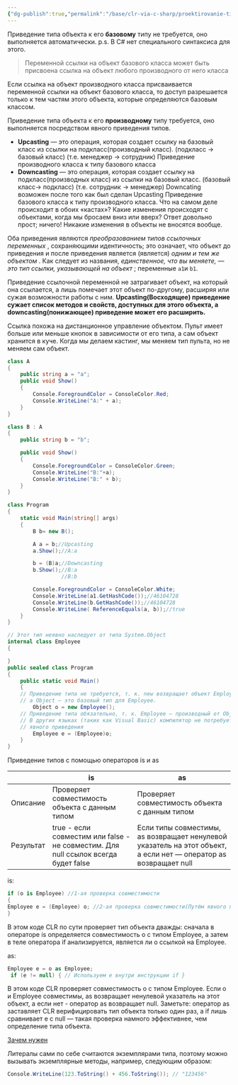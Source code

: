 ```yaml
---
{"dg-publish":true,"permalink":"/base/clr-via-c-sharp/proektirovanie-tipov/privedenie-tipov/"}
---
```



Приведение типа объекта к его **базовому** типу не требуется, оно выполняется автоматически.
p.s. В C# нет специального синтаксиса для этого.

> Переменной ссылки на объект базового класса может быть присвоена ссылка на объект любого производного от него класса

Если ссылка на объект производного класса присваивается переменной ссылки на объект базового класса, то доступ разрешается только к тем частям этого объекта, которые определяются базовым классом.

Приведение типа объекта к его **производному** типу требуется, оно выполняется посредством явного приведения типов.

-   **Upcasting** — это операция, которая создает ссылку на базовый класс из ссылки на подкласс(производный класс). (подкласс -> базовый класс) (т.е. менеджер -> сотрудник)
   Приведение производного класса к типу базового класса
-   **Downcasting** — это операция, которая создает ссылку на подкласс(производных класс) из ссылки на базовый класс. (базовый класс-> подкласс) (т.е. сотрудник -> менеджер)
   Downcating возможен после того как был сделан Upcasting
   Приведение базового класса к типу производного класса.
Что на самом деле происходит в обоих «кастах»? Какие изменения происходят с объектами, когда мы бросаем вниз или вверх? Ответ довольно прост; ничего! Никакие изменения в объекты не вносятся вообще.

Оба приведения являются _преобразованием типов ссылочных переменных_ , сохраняющими идентичность; это означает, что объект до приведения и после приведения является (является) _одним и тем же объектом_ . Как следует из названия, _единственное, что вы меняете, — это тип ссылки, указывающей на объект_ ; переменные `a1`и `b1`.

Приведение ссылочной переменной не затрагивает объект, на который она ссылается, а лишь помечает этот объект по-другому, расширяя или сужая возможности работы с ним. **Upcasting(Восходящее) приведение сужает список методов и свойств, доступных для этого объекта, а downcasting(понижающее) приведение может его расширить.**

Ссылка похожа на дистанционное управление объектом. Пульт имеет больше или меньше кнопок в зависимости от его типа, а сам объект хранится в куче. Когда мы делаем кастинг, мы меняем тип пульта, но не меняем сам объект.

```csharp
class A
{
	public string a = "a";
	public void Show()
	{
		Console.ForegroundColor = ConsoleColor.Red;
		Console.WriteLine("A:" + a);
	}
}

class B : A
{
	public string b = "b";

	public void Show()
	{
		Console.ForegroundColor = ConsoleColor.Green;
		Console.WriteLine("B:"+a);
		Console.WriteLine("B:" + b);
	}
}

class Program
{
	static void Main(string[] args)
	{
		B b= new B();

		A a = b;//Upcasting
		a.Show();//A:a

		b = (B)a;//Downcasting
		b.Show();//B:a
				 //B:b

		Console.ForegroundColor = ConsoleColor.White;
		Console.WriteLine(a1.GetHashCode());//46104728
		Console.WriteLine(b.GetHashCode());//46104728
		Console.WriteLine( ReferenceEquals(a, b));//true
	}
}        
```


```csharp
// Этот тип неявно наследует от типа System.Object
internal class Employee
{

}
public sealed class Program
{
	public static void Main()
	{
	// Приведение типа не требуется, т. к. new возвращает объект Employee,
	// а Object — это базовый тип для Employee.
		Object o = new Employee();
	// Приведение типа обязательно, т. к. Employee — производный от Object
	// В других языках (таких как Visual Basic) компилятор не потребует
	// явного приведения
		Employee e = (Employee)o;
	}
}
```

Приведение типов с помощью операторов is и as

|           | is                                                                                 | as                                                                                                               |
| --------- | ---------------------------------------------------------------------------------- | ---------------------------------------------------------------------------------------------------------------- |
| Описание  | Проверяет совместимость объекта с данным типом                                     | Проверяет совместимость объекта с данным типом                                                                   |
| Результат | true - если совместим или false - не совместим. Для null ссылок всегда будет false | Если типы совместимы, as возвращает ненулевой указатель на этот объект, а если нет — оператор as возвращает null |


is:

```csharp
if (o is Employee) //1-ая проверка совместимости
{ 
Employee e = (Employee) o; //2-ая проверка совместимости(Путём явного приведения типов).
}
```

В этом коде CLR по сути проверяет тип объекта дважды: сначала в операторе is определяется совместимость o с типом Employee, а затем в теле оператора if анализируется, является ли o ссылкой на Employee.

as:

```csharp
Employee e = o as Employee; 
 if (e != null) { // Используем e внутри инструкции if }
```

В этом коде CLR проверяет совместимость o с типом Employee. Если o и Employee совместимы, as возвращает ненулевой указатель на этот объект, а если нет - оператор as возвращает null. Заметьте: оператор as заставляет CLR верифицировать тип объекта только один раз, а if лишь сравнивает e с null — такая проверка намного эффективнее, чем определение типа объекта.

[Зачем нужен](https://ru.stackoverflow.com/questions/433314/%D0%97%D0%B0%D1%87%D0%B5%D0%BC-%D0%BD%D1%83%D0%B6%D0%B5%D0%BD-upcast-%D0%BF%D0%BE%D0%B2%D1%8B%D1%88%D0%B0%D1%8E%D1%89%D0%B5%D0%B5-%D0%BF%D1%80%D0%B8%D0%B2%D0%B5%D0%B4%D0%B5%D0%BD%D0%B8%D0%B5-%D1%82%D0%B8%D0%BF%D0%B0)

Литералы сами по себе считаются экземплярами типа, поэтому можно вызывать экземплярные методы, например, следующим образом: 

```csharp
Console.WriteLine(123.ToString() + 456.ToString()); // "123456"
```